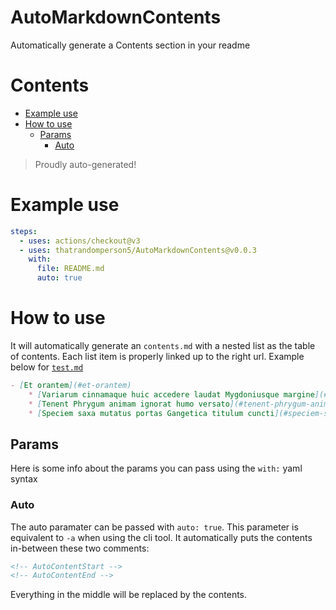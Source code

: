 <!-- Below is exempt from the auto contents, in the future there will be a param for this --> 
<h1> AutoMarkdownContents </h1>

Automatically generate a Contents section in your readme
# Contents
<!-- AutoContentStart -->
- [Example use](#example-use)
- [How to use](#how-to-use)
    * [Params](#params)
        - [Auto](#auto)

<!-- AutoContentEnd -->
> Proudly auto-generated!
# Example use
```yaml
steps:
  - uses: actions/checkout@v3
  - uses: thatrandomperson5/AutoMarkdownContents@v0.0.3
    with:
      file: README.md
      auto: true
```
# How to use
It will automatically generate an `contents.md` with a nested list as the table of contents. Each list item is properly linked up to the right url. Example below for [`test.md`](https://github.com/thatrandomperson5/AutoMarkdownContents/blob/main/test.md)
```md
- [Et orantem](#et-orantem)
    * [Variarum cinnamaque huic accedere laudat Mygdoniusque margine](#variarum-cinnamaque-huic-accedere-laudat-mygdoniusque-margine)
    * [Tenent Phrygum animam ignorat humo versato](#tenent-phrygum-animam-ignorat-humo-versato)
    * [Speciem saxa mutatus portas Gangetica titulum cuncti](#speciem-saxa-mutatus-portas-gangetica-titulum-cuncti)
```
## Params
Here is some info about the params you can pass using the `with:` yaml syntax
### Auto
The auto paramater can be passed with `auto: true`. This parameter is equivalent to `-a` when using the cli tool. It automatically puts the contents in-between these two comments:
```html
<!-- AutoContentStart -->
<!-- AutoContentEnd -->
```
Everything in the middle will be replaced by the contents.
